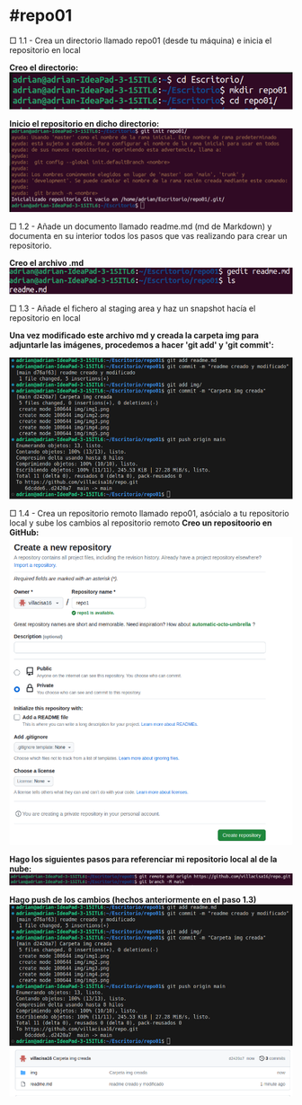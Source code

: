<h1>#repo01</h1>
□ 1.1 - Crea un directorio llamado repo01 (desde tu máquina) e inicia el repositorio en
local

<b>Creo el directorio:</b>
![❌ERROR❌](./img/img1.png)

<b>Inicio el repositorio en dicho directorio:</b>
![❌ERROR❌](./img/img2.png)

□ 1.2 - Añade un documento llamado readme.md (md de Markdown) y documenta en
su interior todos los pasos que vas realizando para crear un repositorio.

<b>Creo el archivo .md</b>
![❌ERROR❌](./img/img3.png)

□ 1.3 - Añade el fichero al staging area y haz un snapshot hacía el repositorio en local

<b>Una vez modificado este archivo md y creada la carpeta img para adjuntarle las imágenes, procedemos a hacer 'git add' y 'git  commit':</b>

![❌ERROR❌](./img/img6.png)

□ 1.4 - Crea un repositorio remoto llamado repo01, asócialo a tu repositorio local y
sube los cambios al repositorio remoto
<b>Creo un repositoorio en GitHub:</b>
![❌ERROR❌](./img/img4.png)

<b>Hago los siguientes pasos para referenciar mi repositorio local al de la nube:</b>
![❌ERROR❌](./img/img5.png)

<b>Hago push de los cambios (hechos anteriormente en el paso 1.3)</b>
![❌ERROR❌](./img/img6.png)
![❌ERROR❌](./img/img7.png)